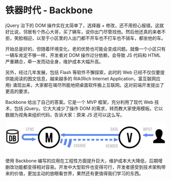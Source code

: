 铁器时代 - Backbone
=======

jQuery 治下的 DOM 操作实在太简单了，选择器 + 修改，还不用担心报错。这就好比说，邻居有个热心大哥，买了辆车，说你出门尽管找他。然后他还真的来者不拒，笑脸相迎，以至于小区里的人出门都不开车也不打车也不骑车，都坐他的车。

开始总是好的，但随着环境变化，老的优势也可能会变成问题。就像一个小区只有一辆车肯定不够一样，开发者对 DOM 操作过分依赖，会导致 JS 代码和 HTML 严重耦合，牵一发而动全身，维护成本大幅升高。

另外，经过几年发展，包括 Flash 等软件不懈探索，此时的 Web 已经不仅仅要提供能阅读的图文信息，越来越多的 RIA(Rich Internet Application，富互联网应用) 涌现出来，大家都在竭尽所能地把桌面软件搬上互联网。这对前端开发提出了更高的要求。

Backbone 给出了自己的答案。它是一个 MVP 框架，充分利用了现代 Web 技术，包括 jQuery。它大大减少了操作 DOM 的需求，转而教大家使用模板。它以数据为视角来组织代码，告诉大家：原来 JS 还可以这么写。

![Backbone Model View](./img/intro-model-view.svg)

使用 Backbone 编写的应用在工程性方面提升巨大，维护成本大大降低，后期增删改功能都变得相对容易。开发中大型软件也变得可行，开发者感受到技术架构带来的价值，更加主动的放眼看世界，果然还有更值得我们学习的东西。